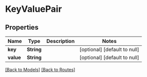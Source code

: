# KeyValuePair
## Properties

| Name | Type | Description | Notes |
|------------ | ------------- | ------------- | -------------|
| **key** | **String** |  | [optional] [default to null] |
| **value** | **String** |  | [optional] [default to null] |

[[Back to Models]](../overview#models) [[Back to Routes]](../overview#routes)

